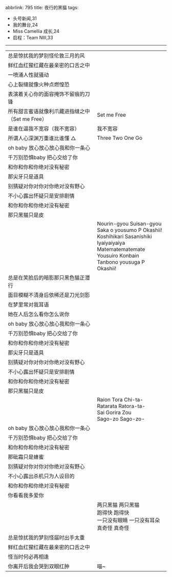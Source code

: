 abbrlink: 795
title: 夜行的黑猫
tags:
  - 头号新闻,31
  - 我的舞台,24
  - Miss Camellia 成长,24
  - 启程：Team NIII,33
---
|      |      |
|--|--|
|总是惊扰我的梦别怪伦敦三月的风|      |
|鲜红血红猩红藏在最亲密的口舌之中|      |
|一喷涌人性就骚动|      |
|心上裂缝就像火种点燃惶恐|      |
|表演着关心你的面容掩饰不留痕的刀锋|      |
|所有甜言蜜语就像利爪藏进指缝之中（Set me Free）|Set me Free|
|是谁在逼我不宽容（我不宽容）|我不宽容|
|所谓人心深渊万重谁比谁懂 △|Three Two One Go|
|oh baby 放心放心放心我和你一条心|      |
|千万别恐惧baby 把心交给了你|      |
|和你和你和你绝对没有秘密|      |
|那尖牙只是道具|      |
|别猜疑对你对你对你绝对没有野心|      |
|不小心露出怀疑只是安排剧情|      |
|和你和你和你绝对没有秘密|      |
|那只黑猫只是皮|      |
|      |Nourin-gyou Suisan-gyou<br>Saka      o yousumo P Okashii!<br>Koshihikari Sasanishiki<br>Iyaiyaiyaiya Matematematemate<br>Yousuiro Konbain<br>Tanbono yousuga P Okashii!|
|总是在笑脸后的暗影那只黑色猫正潜行|      |
|面目模糊不清身后依稀还是刀光剑影|      |
|在梦里常对我耳语|      |
|她在人后怎么看你怎么说你|      |
|oh baby 放心放心放心我和你一条心|      |
|千万别恐惧baby 把心交给了你|      |
|和你和你和你绝对没有秘密|      |
|那尖牙只是道具|      |
|别猜疑对你对你对你绝对没有野心|      |
|不小心露出怀疑只是安排剧情|      |
|和你和你和你绝对没有秘密|      |
|那只黑猫只是皮|      |
|      |Raion Tora Chi-ta-<br>Ratarata Ratora-ta-<br>Sai Gorira Zou<br>Sago-zo Sago-zo-|
|oh baby 放心放心放心我和你一条心|      |
|千万别恐惧baby 把心交给了你|      |
|和你和你和你绝对没有秘密|      |
|那砒霜只是蜂蜜|      |
|别猜疑对你对你对你绝对没有野心|      |
|不小心露出杀机只为人设目的|      |
|和你和你和你绝对没有秘密|      |
|你看看我多爱你|      |
|      |两只黑猫 两只黑猫<br>跑得快 跑得快<br>一只没有眼睛 一只没有耳朵<br>真奇怪 真奇怪|
|总是惊扰我的梦别怪届时出手太重|      |
|鲜红血红猩红藏在最亲密的口舌之中|      |
|怪当时何必再相逢|      |
|你离开后我会哭到双眼红肿|喵~|
